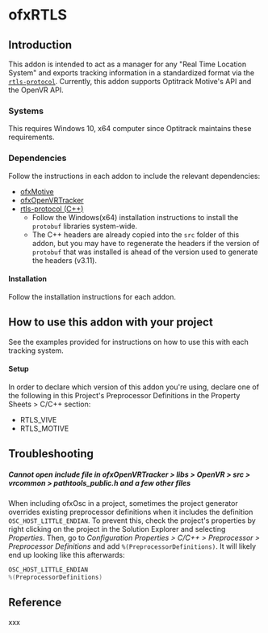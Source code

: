 # ofxRTLS

## Introduction

This addon is intended to act as a manager for any "Real Time Location System" and exports tracking information in a standardized format via the [`rtls-protocol`](https://github.com/local-projects/rtls-protocol). Currently, this addon supports Optitrack Motive's API and the OpenVR API.


### Systems

This requires Windows 10, x64 computer since Optitrack maintains these requirements.

### Dependencies

Follow the instructions in each addon to include the relevant dependencies:

- [ofxMotive](https://github.com/local-projects/ofxMotive)
- [ofxOpenVRTracker](https://github.com/local-projects/ofxOpenVRTracker)
- [rtls-protocol (C++)](https://github.com/local-projects/rtls-protocol/tree/master/c%2B%2B)
    - Follow the Windows(x64) installation instructions to install the `protobuf` libraries system-wide.
    - The C++ headers are already copied into the `src` folder of this addon, but you may have to regenerate the headers if the version of `protobuf` that was installed is ahead of the version used to generate the headers (v3.11).

#### Installation

Follow the installation instructions for each addon.

## How to use this addon with your project

See the examples provided for instructions on how to use this with each tracking system.

#### Setup

In order to declare which version of this addon you're using, declare one of the following in this Project's Preprocessor Definitions in the Property Sheets > C/C++ section:

- RTLS_VIVE
- RTLS_MOTIVE

## Troubleshooting

##### Cannot open include file in *ofxOpenVRTracker > libs > OpenVR > src > vrcommon > pathtools_public.h* and a few other files

When including ofxOsc in a project, sometimes the project generator overrides existing preprocessor definitions when it includes the definition `OSC_HOST_LITTLE_ENDIAN`. To prevent this, check the project's properties by right clicking on the project in the Solution Explorer and selecting *Properties*. Then, go to *Configuration Properties  > C/C++ > Preprocessor > Preprocessor Definitions* and add `%(PreprocessorDefinitions)`. It will likely end up looking like this afterwards:

```c++
OSC_HOST_LITTLE_ENDIAN
%(PreprocessorDefinitions)

```



## Reference

xxx

